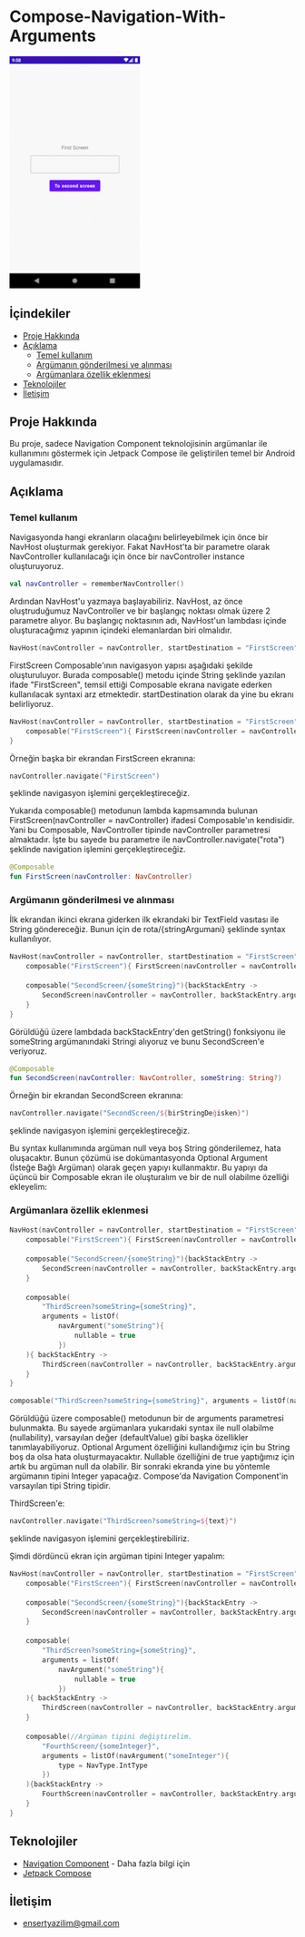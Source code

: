 # Compose-Navigation-With-Arguments

<div align="left">
 <img src="docs/ComposeNavigationWithArgumentsGif.gif" width="230"/>
</div>

## İçindekiler
* [Proje Hakkında](#proje-hakkında)
* [Açıklama](#açıklama)
  * [Temel kullanım](#temel-kullanım)
  * [Argümanın gönderilmesi ve alınması](#argümanın-gönderilmesi-ve-alınması)
  * [Argümanlara özellik eklenmesi](#argümanlara-özellik-eklenmesi)
* [Teknolojiler](#teknolojiler)
* [İletişim](#iletişim)

## Proje Hakkında
Bu proje, sadece Navigation Component teknolojisinin argümanlar ile kullanımını göstermek için Jetpack Compose ile geliştirilen temel bir Android uygulamasıdır.

## Açıklama

### Temel kullanım

Navigasyonda hangi ekranların olacağını belirleyebilmek için önce bir NavHost oluşturmak gerekiyor. Fakat NavHost'ta bir parametre olarak NavController kullanılacağı için önce bir navController instance oluşturuyoruz.

```kotlin
val navController = rememberNavController()
```

Ardından NavHost'u yazmaya başlayabiliriz. NavHost, az önce oluştruduğumuz NavController ve bir başlangıç noktası olmak üzere 2 parametre alıyor. Bu başlangıç noktasının adı, NavHost'un lambdası içinde oluşturacağımız yapının içindeki elemanlardan biri olmalıdır.

```kotlin
NavHost(navController = navController, startDestination = "FirstScreen" )
```

FirstScreen Composable'ının navigasyon yapısı aşağıdaki şekilde oluşturuluyor. Burada composable() metodu içinde String şeklinde yazılan ifade "FirstScreen", temsil ettiği Composable ekrana navigate ederken kullanılacak syntaxi arz etmektedir. startDestination olarak da yine bu ekranı belirliyoruz.

```kotlin
NavHost(navController = navController, startDestination = "FirstScreen" ){
    composable("FirstScreen"){ FirstScreen(navController = navController)}
}
```

Örneğin başka bir ekrandan FirstScreen ekranına:
```kotlin
navController.navigate("FirstScreen")
```
şeklinde navigasyon işlemini gerçekleştireceğiz.

Yukarıda composable() metodunun lambda kapmsamında bulunan FirstScreen(navController = navController) ifadesi Composable'ın kendisidir. Yani bu Composable, NavController tipinde navController parametresi almaktadır. İşte bu sayede bu parametre ile navController.navigate("rota") şeklinde navigation işlemini gerçekleştireceğiz.
```kotlin
@Composable
fun FirstScreen(navController: NavController)
```

### Argümanın gönderilmesi ve alınması

İlk ekrandan ikinci ekrana giderken ilk ekrandaki bir TextField vasıtası ile String göndereceğiz. Bunun için de rota/{stringArgumani} şeklinde syntax kullanılıyor.

```kotlin
NavHost(navController = navController, startDestination = "FirstScreen" ){
    composable("FirstScreen"){ FirstScreen(navController = navController)}

    composable("SecondScreen/{someString}"){backStackEntry ->
        SecondScreen(navController = navController, backStackEntry.arguments?.getString("someString"))
    }
}
```

Görüldüğü üzere lambdada backStackEntry'den getString() fonksiyonu ile someString argümanındaki Stringi alıyoruz ve bunu SecondScreen'e veriyoruz.

```kotlin
@Composable
fun SecondScreen(navController: NavController, someString: String?)
```

Örneğin bir ekrandan SecondScreen ekranına:
```kotlin
navController.navigate("SecondScreen/${birStringDeğisken}")
```
şeklinde navigasyon işlemini gerçekleştireceğiz.

Bu syntax kullanımında argüman null veya boş String gönderilemez, hata oluşacaktır. Bunun çözümü ise dokümantasyonda Optional Argument (İsteğe Bağlı Argüman) olarak geçen yapıyı kullanmaktır. Bu yapıyı da üçüncü bir Composable ekran ile oluşturalım ve bir de null olabilme özelliği ekleyelim:

### Argümanlara özellik eklenmesi

```kotlin
NavHost(navController = navController, startDestination = "FirstScreen" ){
    composable("FirstScreen"){ FirstScreen(navController = navController)}

    composable("SecondScreen/{someString}"){backStackEntry ->
        SecondScreen(navController = navController, backStackEntry.arguments?.getString("someString"))
    }

    composable(
        "ThirdScreen?someString={someString}",
        arguments = listOf(
            navArgument("someString"){
                nullable = true
            })
    ){ backStackEntry ->
        ThirdScreen(navController = navController, backStackEntry.arguments?.getString("someString"))
    }
}
```

```kotlin
composable("ThirdScreen?someString={someString}", arguments = listOf(navArgument("someString"){nullable = true}))
```

Görüldüğü üzere composable() metodunun bir de arguments parametresi bulunmakta. Bu sayede argümanlara yukarıdaki syntax ile null olabilme (nullability), varsayılan değer (defaultValue) gibi başka özellikler tanımlayabiliyoruz. Optional Argument özelliğini kullandığımız için bu String boş da olsa hata oluşturmayacaktır. Nullable özelliğini de true yaptığımız için artık bu argüman null da olabilir. Bir sonraki ekranda yine bu yöntemle argümanın tipini Integer yapacağız. Compose'da Navigation Component'in varsayılan tipi String tipidir.

ThirdScreen'e:
```kotlin
navController.navigate("ThirdScreen?someString=${text}")
```
şeklinde navigasyon işlemini gerçekleştirebiliriz.

Şimdi dördüncü ekran için argüman tipini Integer yapalım:

```kotlin
NavHost(navController = navController, startDestination = "FirstScreen" ){
    composable("FirstScreen"){ FirstScreen(navController = navController)}

    composable("SecondScreen/{someString}"){backStackEntry ->
        SecondScreen(navController = navController, backStackEntry.arguments?.getString("someString"))
    }

    composable(
        "ThirdScreen?someString={someString}",
        arguments = listOf(
            navArgument("someString"){
                nullable = true
            })
    ){ backStackEntry ->
        ThirdScreen(navController = navController, backStackEntry.arguments?.getString("someString"))
    }

    composable(//Argüman tipini değiştirelim.
        "FourthScreen/{someInteger}",
        arguments = listOf(navArgument("someInteger"){
            type = NavType.IntType
        })
    ){backStackEntry ->
        FourthScreen(navController = navController, backStackEntry.arguments?.getInt("someInteger"))
    }
}
```

## Teknolojiler
* [Navigation Component](https://developer.android.com/jetpack/compose/navigation) - Daha fazla bilgi için
* [Jetpack Compose](https://developer.android.com/jetpack/compose)


## İletişim
* [ensertyazilim@gmail.com](#)
